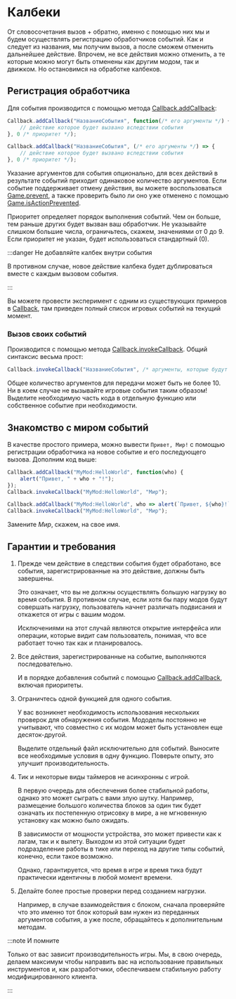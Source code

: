 # Калбеки

От словосочетания вызов + обратно, именно с помощью них мы и будем осуществлять регистрацию обработчиков событий. Как и следует из названия, мы получим вызов, а после сможем отменить дальнейшее действие. Впрочем, не все действия можно отменить, а те которые можно могут быть отменены как другим модом, так и движком. Но остановимся на обработке калбеков.

## Регистрация обработчика

Для события производится с помощью метода [Callback.addCallback](/api/namespace/Callback#addCallback):

<Tabs groupId="scripting-language">
<TabItem value="js" label="JavaScript">

```js
Callback.addCallback("НазваниеСобытия", function(/* его аргументы */) {
    // действие которое будет вызвано вследствии события
}, 0 /* приоритет */);
```

</TabItem>
<TabItem value="ts" label="TypeScript">

```ts
Callback.addCallback("НазваниеСобытия", (/* его аргументы */) => {
    // действие которое будет вызвано вследствии события
}, 0 /* приоритет */);
```

</TabItem>
</Tabs>

Указание аргументов для события опционально, для всех действий в результате событий приходит одинаковое количество аргументов. Если событие поддерживает отмену действия, вы можете воспользоваться [Game.prevent](/api/namespace/Game#prevent), а также проверить было ли оно уже отменено с помощью [Game.isActionPrevented](/api/namespace/Game#isActionPrevented).

Приоритет определяет порядок выполнения событий. Чем он больше, тем раньше других будет вызван ваш обработчик. Не указывайте слишком большие числа, ограничьтесь, скажем, значениями от 0 до 9. Если приоритет не указан, будет использоваться стандартный (0).

:::danger Не добавляйте калбек внутри события

В противном случае, новое действие калбека будет дублироваться вместе с каждым вызовом события.

:::

Вы можете провести эксперимент с одним из существующих примеров в [Callback](/api/namespace/Callback#addCallback), там приведен полный список игровых событий на текущий момент.

### Вызов своих событий

Производится с помощью метода [Callback.invokeCallback](/api/namespace/Callback#invokeCallback). Общий синтаксис весьма прост:

```js
Callback.invokeCallback("НазваниеСобытия", /* аргументы, которые будут переданы в событие */); 
```

Общее количество аргументов для передачи может быть не более 10. Ни в коем случае не вызывайте игровые события таким образом! Выделите необходимую часть кода в отдельную функцию или собственное событие при необходимости.

## Знакомство с миром событий

В качестве простого примера, можно вывести `Привет, Мир!` с помощью регистрации обработчика на новое событие и его последующего вызова. Дополним код выше:

<Tabs groupId="scripting-language">
<TabItem value="js" label="JavaScript">

```js
Callback.addCallback("MyMod:HelloWorld", function(who) {
    alert("Привет, " + who + "!");
});
Callback.invokeCallback("MyMod:HelloWorld", "Мир");
```

</TabItem>
<TabItem value="ts" label="TypeScript">

```ts
Callback.addCallback("MyMod:HelloWorld", who => alert(`Привет, ${who}!`));
Callback.invokeCallback("MyMod:HelloWorld", "Мир");
```

</TabItem>
</Tabs>

Замените *Мир*, скажем, на свое имя.

## Гарантии и требования

1. Прежде чем действие в следствии события будет обработано, все события, зарегистрированные на это действие, должны быть завершены.

    Это означает, что вы не должны осуществлять большую нагрузку во время события. В противном случае, если хотя бы пару модов будут совершать нагрузку, пользователь начнет различать подвисания и откажется от игры с вашим модом.

    Исключениями на этот случай являются открытие интерфейса или операции, которые видит сам пользователь, понимая, что все работает точно так как и планировалось.

2. Все действия, зарегистрированные на событие, выполняются последовательно.

    И в порядке добавления событий с помощью [Callback.addCallback](/api/namespace/Callback#addCallback), включая приоритеты.

3. Ограничтесь одной функцией для одного события.

    У вас возникнет необходимость использования нескольких проверок для обнаружения события. Мододелы постоянно не учитывают, что совместно с их модом может быть установлен еще десяток-другой.

    Выделите отдельный файл исключительно для событий. Выносите все необходимые условия в одну функцию. Поверьте опыту, это улучшит производительность.

4. Тик и некоторые виды таймеров не асинхронны с игрой.

    В первую очередь для обеспечения более стабильной работы, однако это может сыграть с вами злую шутку. Например, размещение большого количества блоков за один тик будет означать их постепенную отрисовку в мире, а не мгновенную установку как можно было ожидать.

    В зависимости от мощности устройства, это может привести как к лагам, так и к вылету. Выходом из этой ситуации будет подразделение работы в тике или переход на другие типы событий, конечно, если такое возможно.

    Однако, гарантируется, что время в игре и время тика будут практически идентичны в любой момент времени.

5. Делайте более простые проверки перед созданием нагрузки.

    Например, в случае взаимодействия с блоком, сначала проверяйте что это именно тот блок который вам нужен из переданных аргументов события, а уже после, обращайтесь к дополнительным методам.

:::note И помните

Только от вас зависит производительность игры. Мы, в свою очередь, делаем максимум чтобы направить вас на использование правильных инструментов и, как разработчики, обеспечиваем стабильную работу модифицированного клиента.

:::
